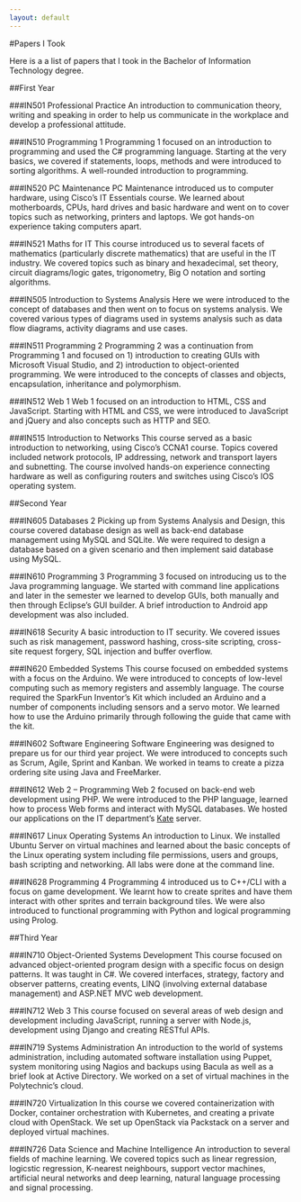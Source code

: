```yaml
---
layout: default
---
```


#Papers I Took

Here is a a list of papers that I took in the Bachelor of Information Technology degree.

##First Year

###IN501 Professional Practice 
An introduction to communication theory, writing and speaking in order to help us communicate in the workplace and develop a professional attitude.

###IN510 Programming 1
Programming 1 focused on an introduction to programming and used the C# programming language. Starting at the very basics, we covered if statements, loops, methods and were introduced to sorting algorithms. A well-rounded introduction to programming.

###IN520 PC Maintenance
PC Maintenance introduced us to computer hardware, using Cisco’s IT Essentials course. We learned about motherboards, CPUs, hard drives and basic hardware and went on to cover topics such as networking, printers and laptops. We got hands-on experience taking computers apart.

###IN521 Maths for IT
This course introduced us to several facets of mathematics (particularly discrete mathematics) that are useful in the IT industry. We covered topics such as binary and hexadecimal, set theory, circuit diagrams/logic gates, trigonometry, Big O notation and sorting algorithms.

###IN505 Introduction to Systems Analysis
Here we were introduced to the concept of databases and then went on to focus on systems analysis. We covered various types of diagrams used in systems analysis such as data flow diagrams, activity diagrams and use cases. 

###IN511 Programming 2
Programming 2 was a continuation from Programming 1 and focused on 1) introduction to creating GUIs with Microsoft Visual Studio, and 2) introduction to object-oriented programming. We were introduced to the concepts of classes and objects, encapsulation, inheritance and polymorphism.

###IN512 Web 1
Web 1 focused on an introduction to HTML, CSS and JavaScript. Starting with HTML and CSS, we were introduced to JavaScript and jQuery and also concepts such as HTTP and SEO.

###IN515 Introduction to Networks
This course served as a basic introduction to networking, using Cisco’s CCNA1 course. Topics covered included network protocols, IP addressing, network and transport layers and subnetting. The course involved hands-on experience connecting hardware as well as configuring routers and switches using Cisco’s IOS operating system.

##Second Year

###IN605 Databases 2
Picking up from Systems Analysis and Design, this course covered database design as well as back-end database management using MySQL and SQLite. We were required to design a database based on a given scenario and then implement said database using MySQL. 

###IN610 Programming 3
Programming 3 focused on introducing us to the Java programming language. We started with command line applications and later in the semester we learned to develop GUIs, both manually and then through Eclipse’s GUI builder. A brief introduction to Android app development was also included.

###IN618 Security
A basic introduction to IT security. We covered issues such as risk management, password hashing, cross-site scripting, cross-site request forgery, SQL injection and buffer overflow. 

###IN620 Embedded Systems
This course focused on embedded systems with a focus on the Arduino. We were introduced to concepts of low-level computing such as memory registers and assembly language. The course required the SparkFun Inventor’s Kit which included an Arduino and a number of components including sensors and a servo motor. We learned how to use the Arduino primarily through following the guide that came with the kit.

###IN602 Software Engineering
Software Engineering was designed to prepare us for our third year project. We were introduced to concepts such as Scrum, Agile, Sprint and Kanban. We worked in teams to create a pizza ordering site using Java and FreeMarker.

###IN612 Web 2 – Programming
Web 2 focused on back-end web development using PHP. We were introduced to the PHP language, learned how to process Web forms and interact with MySQL databases. We hosted our applications on the IT department’s [Kate](http://kate.ict.op.ac.nz/) server. 

###IN617 Linux Operating Systems
An introduction to Linux. We installed Ubuntu Server on virtual machines and learned about the basic concepts of the Linux operating system including file permissions, users and groups, bash scripting and networking. All labs were done at the command line.

###IN628 Programming 4
Programming 4 introduced us to C++/CLI with a focus on game development. We learnt how to create sprites and have them interact with other sprites and terrain background tiles. We were also introduced to functional programming with Python and logical programming using Prolog.

##Third Year

###IN710 Object-Oriented Systems Development
This course focused on advanced object-oriented program design with a specific focus on design patterns. It was taught in C#. We covered interfaces, strategy, factory and observer patterns, creating events, LINQ (involving external database management) and ASP.NET MVC web development.

###IN712 Web 3
This course focused on several areas of web design and development including JavaScript, running a server with Node.js, development using Django and creating RESTful APIs.

###IN719 Systems Administration
An introduction to the world of systems administration, including automated software installation using Puppet, system monitoring using Nagios and backups using Bacula as well as a brief look at Active Directory. We worked on a set of virtual machines in the Polytechnic’s cloud.

###IN720 Virtualization
In this course we covered containerization with Docker, container orchestration with Kubernetes, and creating a private cloud with OpenStack. We set up OpenStack via Packstack on a server and deployed virtual machines. 

###IN726 Data Science and Machine Intelligence
An introduction to several fields of machine learning. We covered topics such as linear regression, logicstic regression, K-nearest neighbours, support vector machines, artificial neural networks and deep learning, natural language processing and signal processing.
